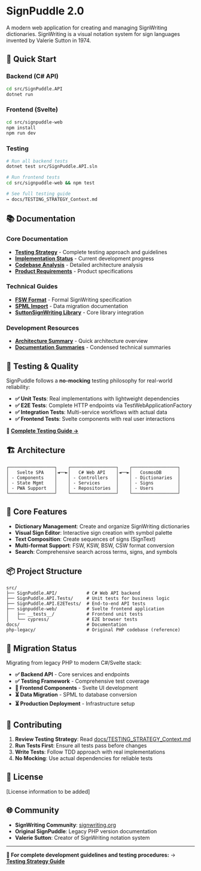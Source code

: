 # SignPuddle 2.0

A modern web application for creating and managing SignWriting dictionaries. SignWriting is a visual notation system for sign languages invented by Valerie Sutton in 1974.

## 🚀 Quick Start

### Backend (C# API)
```bash
cd src/SignPuddle.API
dotnet run
```

### Frontend (Svelte)
```bash
cd src/signpuddle-web
npm install
npm run dev
```

### Testing
```bash
# Run all backend tests
dotnet test src/SignPuddle.API.sln

# Run frontend tests
cd src/signpuddle-web && npm test

# See full testing guide
→ docs/TESTING_STRATEGY_Context.md
```

## 📚 Documentation

### Core Documentation
- **[Testing Strategy](docs/TESTING_STRATEGY_Context.md)** - Complete testing approach and guidelines
- **[Implementation Status](docs/Implementation_Status.md)** - Current development progress
- **[Codebase Analysis](docs/CODEBASE_ANALYSIS.md)** - Detailed architecture analysis
- **[Product Requirements](docs/SignPuddle_PRD_Context.md)** - Product specifications

### Technical Guides
- **[FSW Format](docs/FSW-Context.md)** - Formal SignWriting specification
- **[SPML Import](SPML_IMPORT_SUMMARY.md)** - Data migration documentation
- **[SuttonSignWriting Library](docs/SuttonSignWriting-Context.md)** - Core library integration

### Development Resources
- **[Architecture Summary](docs/CODEBASE_ANALYSIS_Context.md)** - Quick architecture overview
- **[Documentation Summaries](docs/summaries/)** - Condensed technical summaries

## 🧪 Testing & Quality

SignPuddle follows a **no-mocking** testing philosophy for real-world reliability:

- **✅ Unit Tests**: Real implementations with lightweight dependencies
- **✅ E2E Tests**: Complete HTTP endpoints via TestWebApplicationFactory  
- **✅ Integration Tests**: Multi-service workflows with actual data
- **✅ Frontend Tests**: Svelte components with real user interactions

**📖 [Complete Testing Guide →](docs/TESTING_STRATEGY_Context.md)**

## 🏗️ Architecture

```
┌─────────────────┐    ┌─────────────────┐    ┌─────────────────┐
│   Svelte SPA    │◄──►│   C# Web API    │◄──►│   CosmosDB      │
│ - Components    │    │ - Controllers   │    │ - Dictionaries  │
│ - State Mgmt    │    │ - Services      │    │ - Signs         │
│ - PWA Support   │    │ - Repositories  │    │ - Users         │
└─────────────────┘    └─────────────────┘    └─────────────────┘
```

## 🎯 Core Features

- **Dictionary Management**: Create and organize SignWriting dictionaries
- **Visual Sign Editor**: Interactive sign creation with symbol palette
- **Text Composition**: Create sequences of signs (SignText)
- **Multi-format Support**: FSW, KSW, BSW, CSW format conversion
- **Search**: Comprehensive search across terms, signs, and symbols

## 📦 Project Structure

```
src/
├── SignPuddle.API/           # C# Web API backend
├── SignPuddle.API.Tests/     # Unit tests for business logic
├── SignPuddle.API.E2ETests/  # End-to-end API tests
├── signpuddle-web/           # Svelte frontend application
│   ├── __tests__/            # Frontend unit tests
│   └── cypress/              # E2E browser tests
docs/                         # Documentation
php-legacy/                   # Original PHP codebase (reference)
```

## 🔄 Migration Status

Migrating from legacy PHP to modern C#/Svelte stack:

- **✅ Backend API** - Core services and endpoints
- **✅ Testing Framework** - Comprehensive test coverage
- **🚧 Frontend Components** - Svelte UI development
- **⏳ Data Migration** - SPML to database conversion
- **⏳ Production Deployment** - Infrastructure setup

## 🤝 Contributing

1. **Review Testing Strategy**: Read [docs/TESTING_STRATEGY_Context.md](docs/TESTING_STRATEGY_Context.md)
2. **Run Tests First**: Ensure all tests pass before changes
3. **Write Tests**: Follow TDD approach with real implementations
4. **No Mocking**: Use actual dependencies for reliable tests

## 📄 License

[License information to be added]

## 🌐 Community

- **SignWriting Community**: [signwriting.org](https://signwriting.org)
- **Original SignPuddle**: Legacy PHP version documentation
- **Valerie Sutton**: Creator of SignWriting notation system

---

**📖 For complete development guidelines and testing procedures:**
→ **[Testing Strategy Guide](docs/TESTING_STRATEGY_Context.md)**
